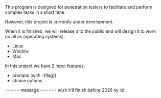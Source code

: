 This program is designed for penetration testers to facilitate and perform complex tasks in a short time.

However, this project is currently under development. 

When it is finished, 
we will release it to the public and will design it to work on all os (operating systems).
- Linux
- Window
- Mac

In this project we have 2 input features.
- prompts (with -{flag})
- choice options

===== message =====
I wish it'll finish before 2026 ny lol.
